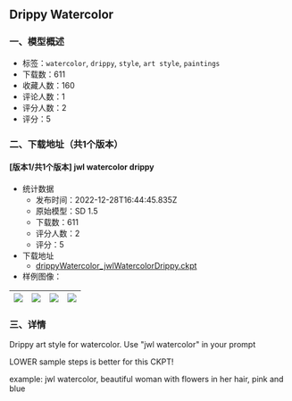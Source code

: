 ## Drippy Watercolor
### 一、模型概述

- 标签：`watercolor`, `drippy`, `style`, `art style`, `paintings`
- 下载数：611
- 收藏人数：160
- 评论人数：1
- 评分人数：2
- 评分：5

### 二、下载地址（共1个版本）

#### [版本1/共1个版本] jwl watercolor drippy

- 统计数据
  - 发布时间：2022-12-28T16:44:45.835Z
  - 原始模型：SD 1.5
  - 下载数：611
  - 评分人数：2
  - 评分：5
- 下载地址
  - [drippyWatercolor_jwlWatercolorDrippy.ckpt](https://civitai.com/api/download/models/3233)
- 样例图像：

| <img src="https://image.civitai.com/xG1nkqKTMzGDvpLrqFT7WA/265e7cbd-ca0d-4764-66ae-3b1e41df0600/width=450/22270.jpeg" /> | <img src="https://image.civitai.com/xG1nkqKTMzGDvpLrqFT7WA/6b504dbc-66d0-4d9f-48bb-f3f66e049c00/width=450/22274.jpeg" /> | <img src="https://image.civitai.com/xG1nkqKTMzGDvpLrqFT7WA/42c0f7f9-0832-4a9a-40a7-27b04e478800/width=450/22303.jpeg" /> | <img src="https://image.civitai.com/xG1nkqKTMzGDvpLrqFT7WA/c7e888cf-3140-4fb0-ac8f-ff56ccbc8f00/width=450/22273.jpeg" /> |
| ---- | ---- | ---- | ---- |


### 三、详情
<p>Drippy art style for watercolor. Use "jwl watercolor" in your prompt</p><p>LOWER sample steps is better for this CKPT!</p><p>example: jwl watercolor, beautiful woman with flowers in her hair, pink and blue</p>